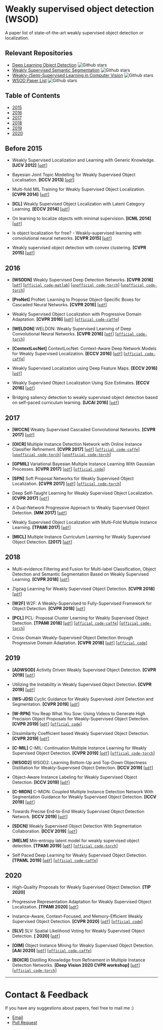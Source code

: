 # Weakly supervised object detection (WSOD)
A paper list of state-of-the-art weakly supervised object detection or localization.

## Relevant Repositories
- [Deep Learning Object Detection](https://github.com/hoya012/deep_learning_object_detection) ![Github stars](https://img.shields.io/github/stars/hoya012/deep_learning_object_detection.svg)
- [Weakly Supervised Semantic Segmentation](https://github.com/JackieZhangdx/WeakSupervisedSegmentationList) ![Github stars](https://img.shields.io/github/stars/JackieZhangdx/WeakSupervisedSegmentationList.svg)
- [Weakly-/Semi-Supervised Learning in Computer Vision](https://github.com/TinyGrass/CV_WSSL) ![Github stars](https://img.shields.io/github/stars/TinyGrass/CV_WSSL.svg)
- [WSOD Paper List](https://github.com/wcy1122/WSOD_Paper_List) ![Github stars](https://img.shields.io/github/stars/wcy1122/WSOD_Paper_List.svg)

## Table of Contents
- [2015](#before-2015)
- [2016](#2016)
- [2017](#2017)
- [2018](#2018)
- [2019](#2019)
- [2020](#2020)

## Before 2015
- Weakly Supervised Localization and Learning with Generic Knowledge. **[IJCV 2012]**  [[`pdf`](https://www.tpbin.com/Uploads/Subjects/b978d659-6777-4cfd-8691-cf50e2061f13.pdf)]

- Bayesian Joint Topic Modelling for Weakly Supervised Object Localisation. **[ICCV 2013]** [[`pdf`](https://arxiv.org/abs/1705.03372)]

- Multi-fold MIL Training for Weakly Supervised Object Localization. **[CVPR 2014]**  [[`pdf`](https://www.cv-foundation.org/openaccess/content_cvpr_2014/papers/Cinbis_Multi-fold_MIL_Training_2014_CVPR_paper.pdf)]

- **[ICL]** Weakly Supervised Object Localization with Latent Category Learning. **[ECCV 2014]** [[`pdf`](https://arxiv.org/abs/1902.06057)]

- On learning to localize objects with minimal supervision. **[ICML 2014]** [[`pdf`](https://arxiv.org/abs/1403.1024)]

- Is object localization for free? - Weakly-supervised learning with convolutional neural networks. **[CVPR 2015]** [[`pdf`](https://www.cv-foundation.org/openaccess/content_cvpr_2015/app/1A_075.pdf)]

- Weakly supervised object detection with convex clustering. **[CVPR 2015]** [[`pdf`](https://www.cv-foundation.org/openaccess/content_cvpr_2015/app/1A_118_ext.pdf)]

## 2016
- **[WSDDN]** Weakly Supervised Deep Detection Networks. **[CVPR 2016]** [[`pdf`](https://arxiv.org/abs/1511.02853)] [[`official code-matlab`](https://github.com/hbilen/WSDDN)] [[`unofficial code-torch`](https://github.com/adursun/wsddn.pytorch)] [[`unofficial code-torch`](https://github.com/CatOneTwo/WSDDN-PyTorch)]

- **[ProNet]** ProNet: Learning to Propose Object-Specific Boxes for Cascaded Neural Networks. **[CVPR 2016]** [[`pdf`](https://arxiv.org/abs/1511.03776)]

- Weakly Supervised Object Localization with Progressive Domain Adaptation. **[CVPR 2016]** [[`pdf`](http://openaccess.thecvf.com/content_cvpr_2016/papers/Li_Weakly_Supervised_Object_CVPR_2016_paper.pdf)] [[`official code-caffe`](https://github.com/jbhuang0604/WSL)]

- **[WELDON]** WELDON: Weakly Supervised Learning of Deep Convolutional Neural Networks. **[CVPR 2016]** [[`pdf`](https://www.cv-foundation.org/openaccess/content_cvpr_2016/papers/Durand_WELDON_Weakly_Supervised_CVPR_2016_paper.pdf)]  [[`official code-torch`](https://github.com/Cadene/weldon.torch)]

- **[ContextLocNet]** ContextLocNet: Context-Aware Deep Network Models for Weakly Supervised Localization. **[ECCV 2016]** [[`pdf`](https://arxiv.org/abs/1609.04331)]  [[`official code-caffe`](https://github.com/vadimkantorov/contextlocnet)]

- Weakly Supervised Localization using Deep Feature Maps. **[ECCV 2016]** [[`pdf`](https://arxiv.org/abs/1603.00489)]

- Weakly Supervised Object Localization Using Size Estimates. **[ECCV 2016]** [[`pdf`](https://arxiv.org/abs/1608.04314)]

- Bridging saliency detection to weakly supervised object detection based on self-paced curriculum learning. **[IJCAI 2016]** [[`pdf`](https://arxiv.org/abs/1703.01290)]
## 2017
- **[WCCN]** Weakly Supervised Cascaded Convolutional Networks. **[CVPR 2017]** [[`pdf`](https://arxiv.org/abs/1611.08258)]

- **[OICR]** Multiple Instance Detection Network with Online Instance Classifier Refinement. **[CVPR 2017]** [[`pdf`](https://arxiv.org/abs/1704.00138)] [[`official code-caffe`](https://github.com/ppengtang/oicr)] [[`unofficial code-torch`](https://github.com/CatOneTwo/OICR-PyTorch)] [[`unofficial code-torch`](https://github.com/jd730/OICR-pytorch)]

- **[GPMIL]** Variational Bayesian Multiple Instance Learning With Gaussian Processes. **[CVPR 2017]** [[`pdf`](http://openaccess.thecvf.com/content_cvpr_2017/papers/Haussmann_Variational_Bayesian_Multiple_CVPR_2017_paper.pdf)] [[`official code`](https://github.com/manuelhaussmann/vgpmil)]

- **[SPN]** Soft Proposal Networks for Weakly Supervised Object Localization. **[CVPR 2017]** [[`pdf`](https://arxiv.org/abs/1709.01829)]  [[`official code-torch`](https://github.com/ZhouYanzhao/SPN/)]

- Deep Self-Taught Learning for Weakly Supervised Object Localization. **[CVPR 2017]** [[`pdf`](https://arxiv.org/abs/1704.05188)]

- A Dual-Network Progressive Approach to Weakly Supervised Object Detection. **[MM 2017]** [[`pdf`](https://dl.acm.org/doi/pdf/10.1145/3123266.3123455)]

- Weakly Supervised Object Localization with Multi-Fold Multiple Instance Learning. **[TPAMI 2017]** [[`pdf`](https://arxiv.org/abs/1503.00949)]

- **[MICL]** Multiple Instance Curriculum Learning for Weakly Supervised Object Detection. **[2017]** [[`pdf`](https://arxiv.org/abs/1711.09191)]

## 2018
- Multi-evidence Filtering and Fusion for Multi-label Classification, Object Detection and Semantic Segmentation Based on Weakly Supervised Learning. **[CVPR 2018]** [[`pdf`](https://arxiv.org/abs/1802.09129)]

- Zigzag Learning for Weakly Supervised Object Detection. **[CVPR 2018]** [[`pdf`](https://arxiv.org/abs/1804.09466)]

- **[W2F]** W2F: A Weakly-Supervised to Fully-Supervised Framework for Object Detection. **[CVPR 2018]** [[`pdf`](http://openaccess.thecvf.com/content_cvpr_2018/papers/Zhang_W2F_A_Weakly-Supervised_CVPR_2018_paper.pdf)]

- **[PCL]** PCL: Proposal Cluster Learning for Weakly Supervised Object Detection. **[TPAMI 2018]** [[`pdf`](https://arxiv.org/abs/1807.03342)]  [[`official code-caffe`](https://github.com/ppengtang/oicr/tree/pcl)] [[`official code-torch`](https://github.com/ppengtang/pcl.pytorch)]

- Cross-Domain Weakly-Supervised Object Detection through Progressive Domain Adaptation. **[CVPR 2018]** [[`pdf`](https://arxiv.org/abs/1803.11365)]  [[`official code`](https://github.com/naoto0804/cross-domain-detection)]

## 2019
- **[ADWSOD]** Activity Driven Weakly Supervised Object Detection. **[CVPR 2019]** [[`pdf`](https://arxiv.org/abs/1803.11365)]

- Utilizing the Instability in Weakly Supervised Object Detection. **[CVPR 2019]** [[`pdf`](https://arxiv.org/abs/1906.06023)]

- **[WS-JDS]** Cyclic Guidance for Weakly Supervised Joint Detection and Segmentation. **[CVPR 2019]** [[`pdf`](http://www.vie.group/media/pdf/Shen_Cyclic_Guidance_for_Weakly_Supervised_Joint_Detection_and_Segmentation_CVPR_2019_paper.pdf)] 

- **[W-RPN]** You Reap What You Sow: Using Videos to Generate High Precision Object Proposals for Weakly-Supervised Object Detection. **[CVPR 2019]** [[`pdf`](http://openaccess.thecvf.com/content_CVPR_2019/papers/Singh_You_Reap_What_You_Sow_Using_Videos_to_Generate_High_CVPR_2019_paper.pdf)] [[`official code`](https://github.com/kkanshul/w-rpn)]

- Dissimilarity Coefficient based Weakly Supervised Object Detection. **[CVPR 2019]** [[`pdf`](https://arxiv.org/abs/1811.10016)]

- **[C-MIL]** C-MIL: Continuation Multiple Instance Learning for Weakly Supervised Object Detection. **[CVPR 2019]** [[`pdf`](https://arxiv.org/abs/1904.05647)]  [[`official code-torch`](https://github.com/Winfrand/C-MIL)]

- **[WSOD2]** WSOD2: Learning Bottom-Up and Top-Down Objectness Distillation for Weakly-Supervised Object Detection. **[ICCV 2019]** [[`pdf`](https://arxiv.org/abs/1909.04972)]

- Object-Aware Instance Labeling for Weakly Supervised Object Detection. **[ICCV 2019]** [[`pdf`](https://arxiv.org/abs/1908.03792)]

- **[C-MIDN]** C-MIDN: Coupled Multiple Instance Detection Network With Segmentation Guidance for Weakly Supervised Object Detection. **[ICCV 2019]** [[`pdf`](http://openaccess.thecvf.com/content_ICCV_2019/papers/Gao_C-MIDN_Coupled_Multiple_Instance_Detection_Network_With_Segmentation_Guidance_for_ICCV_2019_paper.pdf)]

- Towards Precise End-to-End Weakly Supervised Object Detection Network. **[ICCV 2019]** [[`pdf`](https://arxiv.org/abs/1911.12148)]

- **[SDCN]** Weakly Supervised Object Detection With Segmentation Collaboration. **[ICCV 2019]** [[`pdf`](https://arxiv.org/abs/1904.00551)]

- **[MELM]** Min-entropy latent model for weakly supervised object detection. **[TPAMI 2019]** [[`pdf`](https://arxiv.org/abs/1902.06057)]  [[`official code-torch`](https://github.com/WinFrand/MELM)]

- Self Paced Deep Learning for Weakly Supervised Object Detection. **[TPAML 2019]** [[`pdf`](https://arxiv.org/abs/1605.07651)]  [[`official code-caffe`](https://github.com/moinnabi/SelfPacedDeepLearning)]

## 2020

- High-Quality Proposals for Weakly Supervised Object Detection. **[TIP 2020]**

- Progressive Representation Adaptation for Weakly Supervised Object Localization. **[TPAMI 2020]** [[`pdf`](https://arxiv.org/abs/1710.04647)]

- Instance-Aware, Context-Focused, and Memory-Efficient Weakly Supervised Object Detection. **[CVPR 2020]** [[`pdf`](https://arxiv.org/abs/2004.04725)]  [[`official code`](https://github.com/NVlabs/wetectron)] 

- **[SLV]** SLV: Spatial Likelihood Voting for Weakly Supervised Object Detection. **[ 2020]** [[`pdf`](https://arxiv.org/abs/2006.12884)]

- **[OIM]** Object Instance Mining for Weakly Supervised Object Detection. **[AAI 2020]** [[`pdf`](https://arxiv.org/abs/2002.01087)]  [[`official code-caffe`](https://github.com/bigvideoresearch/OIM)]

- **[BOICR]** Distilling Knowledge from Refinement in Multiple Instance Detection Networks. **[Deep Vision 2020 CVPR workshop]** [[`pdf`](https://arxiv.org/abs/2004.10943)] [[`official code-torch`](https://github.com/luiszeni/Boosted-OICR)]

---
# Contact & Feedback
If you have any suggestions about papers, feel free to mail me :)
- [Email](19120359@bjtu.edu.cn)
- [Pull Request](https://github.com/CatOneTwo/Weakly-Supervised-Object-Detection/pulls)






